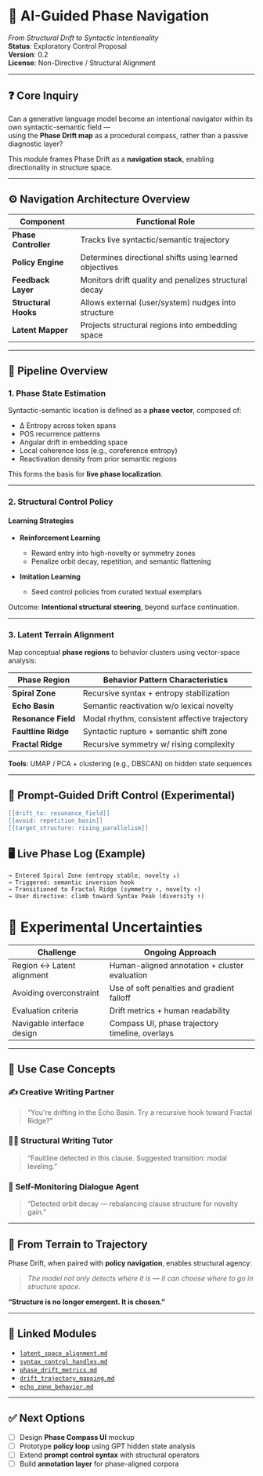  # 🧭 AI-Guided Phase Navigation  
*From Structural Drift to Syntactic Intentionality*  
**Status**: Exploratory Control Proposal  
**Version**: 0.2  
**License**: Non-Directive / Structural Alignment  

---

## ❓ Core Inquiry

Can a generative language model become an intentional navigator within its own syntactic-semantic field —  
using the **Phase Drift map** as a procedural compass, rather than a passive diagnostic layer?

This module frames Phase Drift as a **navigation stack**, enabling directionality in structure space.

---

## ⚙️ Navigation Architecture Overview

| Component              | Functional Role                                         |
|------------------------|---------------------------------------------------------|
| **Phase Controller**   | Tracks live syntactic/semantic trajectory               |
| **Policy Engine**      | Determines directional shifts using learned objectives |
| **Feedback Layer**     | Monitors drift quality and penalizes structural decay  |
| **Structural Hooks**   | Allows external (user/system) nudges into structure    |
| **Latent Mapper**      | Projects structural regions into embedding space       |

---

## 🧪 Pipeline Overview

### 1. Phase State Estimation

Syntactic-semantic location is defined as a **phase vector**, composed of:

- Δ Entropy across token spans  
- POS recurrence patterns  
- Angular drift in embedding space  
- Local coherence loss (e.g., coreference entropy)  
- Reactivation density from prior semantic regions  

This forms the basis for **live phase localization**.

---

### 2. Structural Control Policy

#### Learning Strategies

- **Reinforcement Learning**  
  - Reward entry into high-novelty or symmetry zones  
  - Penalize orbit decay, repetition, and semantic flattening  

- **Imitation Learning**  
  - Seed control policies from curated textual exemplars  

Outcome: **Intentional structural steering**, beyond surface continuation.

---

### 3. Latent Terrain Alignment

Map conceptual **phase regions** to behavior clusters using vector-space analysis:

| Phase Region     | Behavior Pattern Characteristics                          |
|------------------|-----------------------------------------------------------|
| **Spiral Zone**  | Recursive syntax + entropy stabilization                  |
| **Echo Basin**   | Semantic reactivation w/o lexical novelty                 |
| **Resonance Field** | Modal rhythm, consistent affective trajectory         |
| **Faultline Ridge** | Syntactic rupture + semantic shift zone              |
| **Fractal Ridge** | Recursive symmetry w/ rising complexity                 |

**Tools**: UMAP / PCA + clustering (e.g., DBSCAN) on hidden state sequences

---

## 🔧 Prompt-Guided Drift Control (Experimental)
```lua
[[drift_to: resonance_field]]
[[avoid: repetition_basin]]
[[target_structure: rising_parallelism]]
```

## 🖥️ Live Phase Log (Example)
```text
→ Entered Spiral Zone (entropy stable, novelty ↓)
→ Triggered: semantic inversion hook
→ Transitioned to Fractal Ridge (symmetry ↑, novelty ↑)
→ User directive: climb toward Syntax Peak (diversity ↑)
```
# 🚧 Experimental Uncertainties

| **Challenge**                    | **Ongoing Approach**                                      |
|----------------------------------|------------------------------------------------------------|
| Region ↔ Latent alignment        | Human-aligned annotation + cluster evaluation             |
| Avoiding overconstraint          | Use of soft penalties and gradient falloff                |
| Evaluation criteria              | Drift metrics + human readability                         |
| Navigable interface design       | Compass UI, phase trajectory timeline, overlays           |

---

## 🔭 Use Case Concepts

### ✍️ Creative Writing Partner  
> “You're drifting in the Echo Basin. Try a recursive hook toward Fractal Ridge?”

### 🧑‍🏫 Structural Writing Tutor  
> “Faultline detected in this clause. Suggested transition: modal leveling.”

### 🤖 Self-Monitoring Dialogue Agent  
> “Detected orbit decay — rebalancing clause structure for novelty gain.”

---

## 🧠 From Terrain to Trajectory

Phase Drift, when paired with **policy navigation**, enables structural agency:

> _The model not only detects where it is — it can choose where to go in structure space._

**“Structure is no longer emergent. It is chosen.”**

---

## 🔗 Linked Modules

- [`latent_space_alignment.md`](./latent_space_alignment.md)
- [`syntax_control_handles.md`](./syntax_control_handles.md)
- [`phase_drift_metrics.md`](./phase_drift_metrics.md)
- [`drift_trajectory_mapping.md`](./drift_trajectory_mapping.md)
- [`echo_zone_behavior.md`](./echo_zone_behavior.md)

---

## ✅ Next Options

- [ ] Design **Phase Compass UI** mockup  
- [ ] Prototype **policy loop** using GPT hidden state analysis  
- [ ] Extend **prompt control syntax** with structural operators  
- [ ] Build **annotation layer** for phase-aligned corpora
